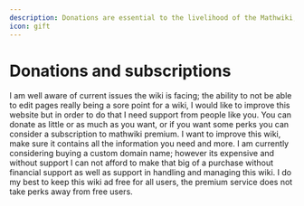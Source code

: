 ```yaml
---
description: Donations are essential to the livelihood of the Mathwiki, this wiki!
icon: gift
---
```


# Donations and subscriptions

I am well aware of current issues the wiki is facing; the ability to not be able to edit pages really being a sore point for a wiki, I would like to improve this website but in order to do that I need support from people like you. You can donate as little or as much as you want, or if you want some perks you can consider a subscription to mathwiki premium. I want to improve this wiki, make sure it contains all the information you need and more. I am currently considering buying a custom domain name; however its expensive and without support I can not afford to make that big of a purchase without financial support as well as support in handling and managing this wiki. I do my best to keep this wiki ad free for all users, the premium service does not take perks away from free users.

